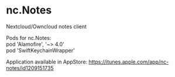 # nc.Notes
Nextcloud/Owncloud notes client

Pods for nc.Notes:  
pod 'Alamofire', '~> 4.0'  
pod 'SwiftKeychainWrapper'

Application available in AppStore: https://itunes.apple.com/app/nc-notes/id1209151735
